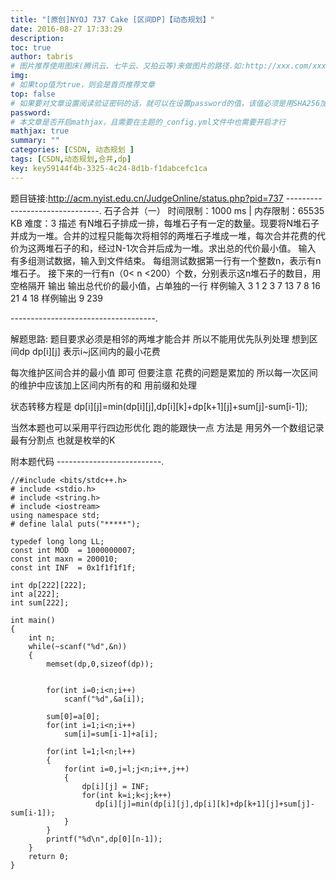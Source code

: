```yaml
---
title: "[原创]NYOJ 737 Cake [区间DP]【动态规划】"
date: 2016-08-27 17:33:29
description:
toc: true
author: tabris
# 图片推荐使用图床(腾讯云、七牛云、又拍云等)来做图片的路径.如:http://xxx.com/xxx.jpg
img:
# 如果top值为true，则会是首页推荐文章
top: false
# 如果要对文章设置阅读验证密码的话，就可以在设置password的值，该值必须是用SHA256加密后的密码，防止被他人识破
password:
# 本文章是否开启mathjax，且需要在主题的_config.yml文件中也需要开启才行
mathjax: true
summary: ""
categories: [CSDN, 动态规划 ]
tags: [CSDN,动态规划,合并,dp]
key: key59144f4b-3325-4c24-8d1b-f1dabcefc1ca
---
```


题目链接:http://acm.nyist.edu.cn/JudgeOnline/status.php?pid=737
-------------------------------.
石子合并（一）
时间限制：1000 ms  |  内存限制：65535 KB
难度：3
描述
    有N堆石子排成一排，每堆石子有一定的数量。现要将N堆石子并成为一堆。合并的过程只能每次将相邻的两堆石子堆成一堆，每次合并花费的代价为这两堆石子的和，经过N-1次合并后成为一堆。求出总的代价最小值。
输入
有多组测试数据，输入到文件结束。
每组测试数据第一行有一个整数n，表示有n堆石子。
接下来的一行有n（0< n <200）个数，分别表示这n堆石子的数目，用空格隔开
输出
输出总代价的最小值，占单独的一行
样例输入
3
1 2 3
7
13 7 8 16 21 4 18
样例输出
9
239

------------------------------------.

解题思路:
题目要求必须是相邻的两堆才能合并 所以不能用优先队列处理
想到区间dp
dp[i][j]   表示i~j区间内的最小花费

每次维护区间合并的最小值   即可
但要注意 花费的问题是累加的  所以每一次区间的维护中应该加上区间内所有的和   用前缀和处理

状态转移方程是
dp[i][j]=min(dp[i][j],dp[i][k]+dp[k+1][j]+sum[j]-sum[i-1]);

当然本题也可以采用平行四边形优化   跑的能跟快一点
方法是 用另外一个数组记录最有分割点  也就是枚举的K

附本题代码
--------------------------.
```
//#include <bits/stdc++.h>
# include <stdio.h>
# include <string.h>
# include <iostream>
using namespace std;
# define lalal puts("*****");

typedef long long LL;
const int MOD  = 1000000007;
const int maxn = 200010;
const int INF  = 0x1f1f1f1f;

int dp[222][222];
int a[222];
int sum[222];

int main()
{
    int n;
    while(~scanf("%d",&n))
    {
        memset(dp,0,sizeof(dp));


        for(int i=0;i<n;i++)
            scanf("%d",&a[i]);

        sum[0]=a[0];
        for(int i=1;i<n;i++)
            sum[i]=sum[i-1]+a[i];

        for(int l=1;l<n;l++)
        {
            for(int i=0,j=l;j<n;i++,j++)
            {
                dp[i][j] = INF;
                for(int k=i;k<j;k++)
                   dp[i][j]=min(dp[i][j],dp[i][k]+dp[k+1][j]+sum[j]-sum[i-1]);
            }
        }
        printf("%d\n",dp[0][n-1]);
    }
    return 0;
}



```
